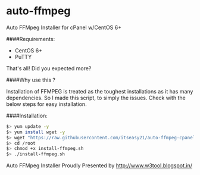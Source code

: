 auto-ffmpeg
===========

Auto FFMpeg Installer for cPanel w/CentOS 6+

####Requirements:
* CentOS 6+
* PuTTY

That's all! Did you expected more? 

####Why use this ?

Installation of FFMPEG is treated as the toughest installations as it has many dependencies.
So I made this script, to simply the issues.
Check with the below steps for easy installation.

####Installation:

```bash
$> yum update -y
$> yum install wget -y
$> wget "https://raw.githubusercontent.com/itseasy21/auto-ffmpeg-cpanel/master/install-ffmpeg.sh" -O /root/install-ffmpeg.sh
$> cd /root
$> chmod +x install-ffmpeg.sh
$> ./install-ffmpeg.sh
```

Auto FFMpeg Installer Proudly Presented by http://www.w3tool.blogspot.in/
